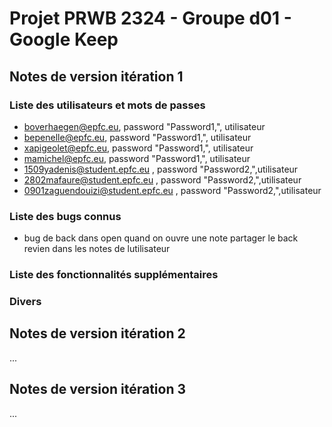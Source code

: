 # Projet PRWB 2324 - Groupe d01 - Google Keep

## Notes de version itération 1 

### Liste des utilisateurs et mots de passes

  * boverhaegen@epfc.eu, password "Password1,", utilisateur
  * bepenelle@epfc.eu, password "Password1,", utilisateur
  * xapigeolet@epfc.eu, password "Password1,", utilisateur
  * mamichel@epfc.eu, password "Password1,", utilisateur
  * 1509yadenis@student.epfc.eu , password "Password2,",utilisateur
  * 2802mafaure@student.epfc.eu , password "Password2,",utilisateur
  * 0901zaguendouizi@student.epfc.eu , password "Password2,",utilisateur

### Liste des bugs connus

  * bug de back dans open quand on ouvre une note partager le back revien dans les notes de lutilisateur 

### Liste des fonctionnalités supplémentaires

### Divers

## Notes de version itération 2

...

## Notes de version itération 3 

...